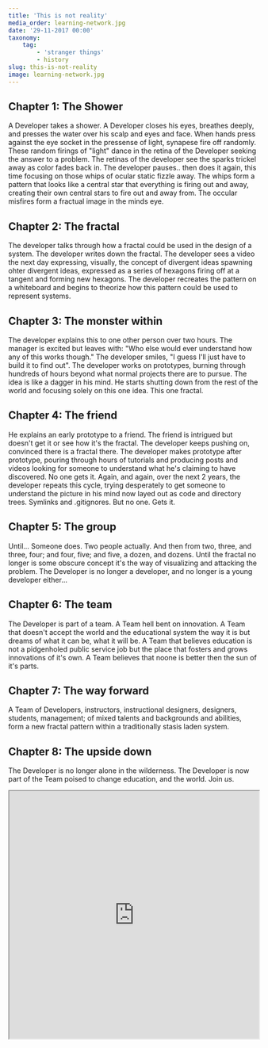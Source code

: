 ```yaml
---
title: 'This is not reality'
media_order: learning-network.jpg
date: '29-11-2017 00:00'
taxonomy:
    tag:
        - 'stranger things'
        - history
slug: this-is-not-reality
image: learning-network.jpg
---
```


## Chapter 1: The Shower
A Developer takes a shower. A Developer closes his eyes, breathes deeply, and presses the water over his scalp and eyes and face. When hands press against the eye socket in the pressense of light, synapese fire off randomly. These random firings of "light" dance in the retina of the Developer seeking the answer to a problem. The retinas of the developer see the sparks trickel away as color fades back in.
The developer pauses.. then does it again, this time focusing on those whips of ocular static fizzle away. The whips form a pattern that looks like a central star that everything is firing out and away, creating their own central stars to fire out and away from. The occular misfires form a fractual image in the minds eye.

## Chapter 2: The fractal
The developer talks through how a fractal could be used in the design of a system. The developer writes down the fractal. The developer sees a video the next day expressing, visually, the concept of divergent ideas spawning ohter divergent ideas, expressed as a series of hexagons firing off at a tangent and forming new hexagons. The developer recreates the pattern on a whiteboard and begins to theorize how this pattern could be used to represent systems.

## Chapter 3: The monster within
The developer explains this to one other person over two hours. The manager is excited but leaves with: "Who else would ever understand how any of this works though." The developer smiles, "I guess I'll just have to build it to find out". The developer works on prototypes, burning through hundreds of hours beyond what normal projects there are to pursue. The idea is like a dagger in his mind. He starts shutting down from the rest of the world and focusing solely on this one idea. This one fractal.

## Chapter 4: The friend
He explains an early prototype to a friend. The friend is intrigued but doesn't get it or see how it's the fractal. The developer keeps pushing on, convinced there is a fractal there. The developer makes prototype after prototype, pouring through hours of tutorials and producing posts and videos looking for someone to understand what he's claiming to have discovered. No one gets it. Again, and again, over the next 2 years, the developer repeats this cycle, trying desperately to get someone to understand the picture in his mind now layed out as code and directory trees. Symlinks and .gitignores. But no one. Gets it.

## Chapter 5: The group
Until... Someone does. Two people actually. And then from two, three, and three, four; and four, five; and five, a dozen, and dozens. Until the fractal no longer is some obscure concept it's the way of visualizing and attacking the problem. The Developer is no longer a developer, and no longer is a young developer either...

## Chapter 6: The team
The Developer is part of a team. A Team hell bent on innovation. A Team that doesn't accept the world and the educational system the way it is but dreams of what it can be, what it will be. A Team that believes education is not a pidgenholed public service job but the place that fosters and grows innovations of it's own. A Team believes that noone is better then the sun of it's parts.

## Chapter 7: The way forward
A Team of Developers, instructors, instructional designers, designers, students, management; of mixed talents and backgrounds and abilities, form a new fractal pattern within a traditionally stasis laden system.

## Chapter 8: The upside down
The Developer is no longer alone in the wilderness. The Developer is now part of the Team poised to change education, and the world. Join _us_.
<iframe src="https://www.elmsln.org/stranger-things/" width="100%" height="500px"></iframe>